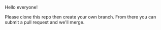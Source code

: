 Hello everyone!

Please clone this repo then create your own branch. From there you can submit a pull request and we'll merge.
